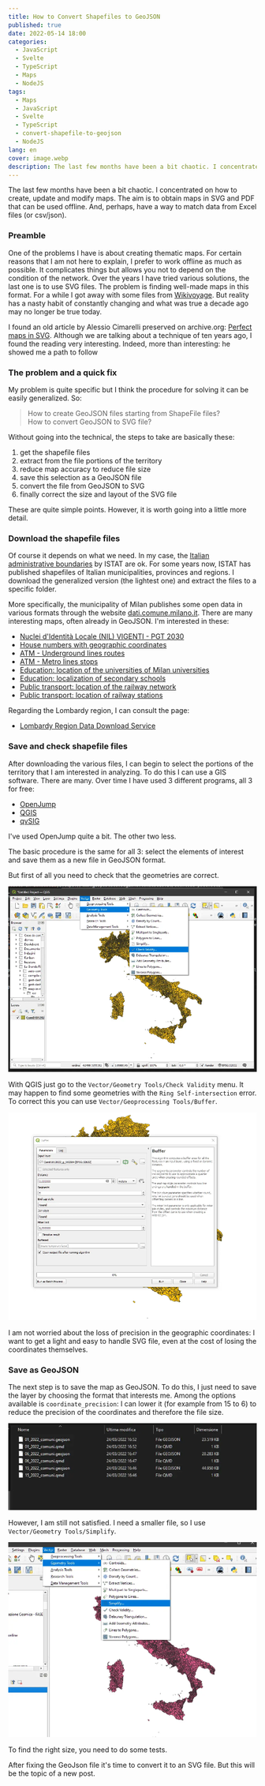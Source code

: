 ```yaml
---
title: How to Convert Shapefiles to GeoJSON
published: true
date: 2022-05-14 18:00
categories:
  - JavaScript
  - Svelte
  - TypeScript
  - Maps
  - NodeJS
tags:
  - Maps
  - JavaScript
  - Svelte
  - TypeScript
  - convert-shapefile-to-geojson
  - NodeJS
lang: en
cover: image.webp
description: The last few months have been a bit chaotic. I concentrated on how to create, update and modify maps. The aim is to obtain maps in SVG and PDF that can be used offline. And, perhaps, have a way to match data from excel files (or csv/json).
---
```


The last few months have been a bit chaotic. I concentrated on how to create, update and modify maps. The aim is to obtain maps in SVG and PDF that can be used offline. And, perhaps, have a way to match data from Excel files (or csv/json).

### Preamble

One of the problems I have is about creating thematic maps. For certain reasons that I am not here to explain, I prefer to work offline as much as possible. It complicates things but allows you not to depend on the condition of the network. Over the years I have tried various solutions, the last one is to use SVG files. The problem is finding well-made maps in this format. For a while I got away with some files from [Wikivoyage](https://it.wikivoyage.org/wiki/File:Provinces_and_municipalities_in_Lombardy.svg). But reality has a nasty habit of constantly changing and what was true a decade ago may no longer be true today.

I found an old article by Alessio Cimarelli preserved on archive.org: [Perfect maps in SVG](https://web.archive.org/web/20180317050240/http://old.dataninja.it/mappe-perfette-in-svg/). Although we are talking about a technique of ten years ago, I found the reading very interesting. Indeed, more than interesting: he showed me a path to follow

### The problem and a quick fix

My problem is quite specific but I think the procedure for solving it can be easily generalized. So:

> How to create GeoJSON files starting from ShapeFile files?  
> How to convert GeoJSON to SVG file?  

Without going into the technical, the steps to take are basically these:

1. get the shapefile files
2. extract from the file portions of the territory
3. reduce map accuracy to reduce file size
4. save this selection as a GeoJSON file
5. convert the file from GeoJSON to SVG
6. finally correct the size and layout of the SVG file

These are quite simple points. However, it is worth going into a little more detail.

### Download the shapefile files

Of course it depends on what we need. In my case, the [Italian administrative boundaries](https://www.istat.it/it/archivio/222527) by ISTAT are ok. For some years now, ISTAT has published shapefiles of Italian municipalities, provinces and regions. I download the generalized version (the lightest one) and extract the files to a specific folder.

More specifically, the municipality of Milan publishes some open data in various formats through the website [dati.comune.milano.it](https://dati.comune.milano.it/dataset). There are many interesting maps, often already in GeoJSON. I'm interested in these:

- [Nuclei d'Identità Locale (NIL) VIGENTI - PGT 2030](https://dati.comune.milano.it/dataset/ds964-nil-vigenti-pgt-2030)
- [House numbers with geographic coordinates](https://dati.comune.milano.it/dataset/ds634-numeri-civici-coordinate)
- [ATM - Underground lines routes](https://dati.comune.milano.it/dataset/ds539_atm-percorsi-linee-metropolitane)
- [ATM - Metro lines stops](https://dati.comune.milano.it/dataset/ds535_atm-fermate-linee-metropolitane)
- [Education: location of the universities of Milan universities](https://dati.comune.milano.it/dataset/ds94-infogeo-atenei-sedi-localizzazione)
- [Education: localization of secondary schools](https://dati.comune.milano.it/dataset/ds78_infogeo_scuole_secondarie_ii_grado_localizzazione_)
- [Public transport: location of the railway network](https://dati.comune.milano.it/dataset/ds81_infogeo_rete_ferroviaria_localizzazione_)
- [Public transport: location of railway stations](https://dati.comune.milano.it/dataset/ds80_infogeo_stazioni_ferroviarie_localizzazione_)

Regarding the Lombardy region, I can consult the page:

- [Lombardy Region Data Download Service](https://www.geoportale.regione.lombardia.it/download-ricerca)

### Save and check shapefile files

After downloading the various files, I can begin to select the portions of the territory that I am interested in analyzing. To do this I can use a GIS software. There are many. Over time I have used 3 different programs, all 3 for free:

- [OpenJump](http://www.openjump.org/)
- [QGIS](https://qgis.org/it/site/)
- [qvSIG](http://www.gvsig.com/it/prodotti/gvsig-desktop)

I've used OpenJump quite a bit. The other two less.

The basic procedure is the same for all 3: select the elements of interest and save them as a new file in GeoJSON format.

But first of all you need to check that the geometries are correct.

![Immagine](./check-validity.webp)

With QGIS just go to the `Vector/Geometry Tools/Check Validity` menu. It may happen to find some geometries with the `Ring Self-intersection` error. To correct this you can use `Vector/Geoprocessing Tools/Buffer`.

![Immagine](./change-buffer.webp)

I am not worried about the loss of precision in the geographic coordinates: I want to get a light and easy to handle SVG file, even at the cost of losing the coordinates themselves.

### Save as GeoJSON

The next step is to save the map as GeoJSON. To do this, I just need to save the layer by choosing the format that interests me. Among the options available is `coordinate_precision`: I can lower it (for example from 15 to 6) to reduce the precision of the coordinates and therefore the file size.

![Immagine](./dimension-geojson-precisions.webp)

However, I am still not satisfied. I need a smaller file, so I use `Vector/Geometry Tools/Simplify`.

![Immagine](./simplify-menu.webp)

To find the right size, you need to do some tests.

After fixing the GeoJson file it's time to convert it to an SVG file. But this will be the topic of a new post.
